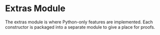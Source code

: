 # Extras Module

The extras module is where Python-only features are implemented.
Each constructor is packaged into a separate module to give a place for proofs.
